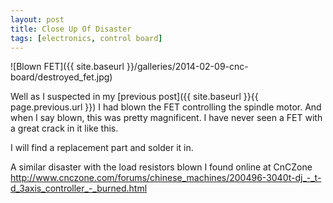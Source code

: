 ```yaml
---
layout: post
title: Close Up Of Disaster
tags: [electronics, control board]
---
```

![Blown FET]({{ site.baseurl }}/galleries/2014-02-09-cnc-board/destroyed_fet.jpg)

Well as I suspected in my [previous post]({{ site.baseurl }}{{ page.previous.url }}) I had blown the FET controlling the spindle motor. And when I say blown, this was pretty magnificent. I have never seen a FET with a great crack in it like this.
 
I will find a replacement part and solder it in.

A similar disaster with the load resistors blown I found online at CnCZone <http://www.cnczone.com/forums/chinese_machines/200496-3040t-dj_-_t-d_3axis_controller_-_burned.html>
